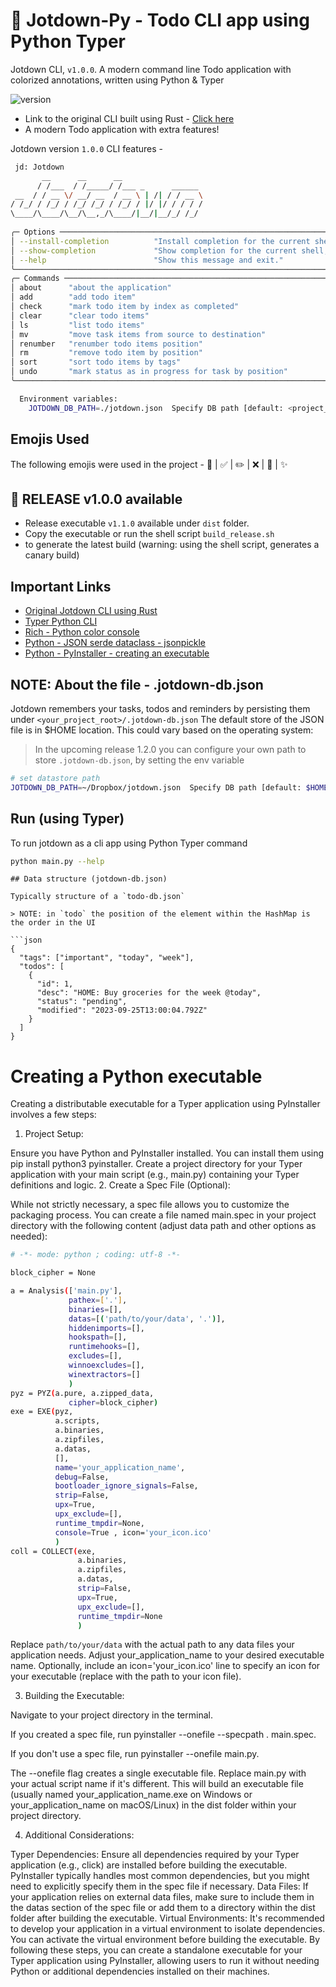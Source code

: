 # 🐍️ Jotdown-Py - Todo CLI app using Python Typer

Jotdown CLI, `v1.0.0`. A modern command line Todo application with colorized annotations, written using Python & Typer

![version](https://img.shields.io/badge/version-1.0.0-blue)
- Link to the original CLI built using Rust - [Click here](https://github.com/avj2352/jotdown_rust_cli)
- A modern Todo application with extra features!

Jotdown version `1.0.0` CLI features -

```bash
 jd: Jotdown
       __      __      __                  
      / /___  / /_____/ /___ _      ______ 
 __  / / __ \/ __/ __  / __ \ | /| / / __ \
/ /_/ / /_/ / /_/ /_/ / /_/ / |/ |/ / / / /
\____/\____/\__/\__,_/\____/|__/|__/_/ /_/ 
                                           
╭─ Options ───────────────────────────────────────────────────────────────────────────────────────────────────────────────────────────────────────────────────────────╮
│ --install-completion          "Install completion for the current shell."                                                                                             │
│ --show-completion             "Show completion for the current shell, to copy it or customize the installation."                                                      │
│ --help                        "Show this message and exit."                                                                                                           │
╰─────────────────────────────────────────────────────────────────────────────────────────────────────────────────────────────────────────────────────────────────────╯
╭─ Commands ──────────────────────────────────────────────────────────────────────────────────────────────────────────────────────────────────────────────────────────╮
│ about      "about the application"                                                                                                                                    │
│ add        "add todo item"                                                                                                                                            │
│ check      "mark todo item by index as completed"                                                                                                                     │
│ clear      "clear todo items"                                                                                                                                         │
│ ls         "list todo items"                                                                                                                                          │
│ mv         "move task items from source to destination"                                                                                                               │
│ renumber   "renumber todo items position"                                                                                                                            │
│ rm         "remove todo item by position"                                                                                                                             │
│ sort       "sort todo items by tags"                                                                                                                                  │
│ undo       "mark status as in progress for task by position"                                                                                                          │
╰─────────────────────────────────────────────────────────────────────────────────────────────────────────────────────────────────────────────────────────────────────╯

  Environment variables:    
    JOTDOWN_DB_PATH=./jotdown.json  Specify DB path [default: <project_root>/.jotdown-db.json]
```

## Emojis Used

The following emojis were used in the project - 🏁 |  ✅ | ✏️ | ❌ | 🤔 | ✨ 

## 🚨 RELEASE v1.0.0 available

- Release executable `v1.1.0` available under `dist` folder.
- Copy the executable or run the shell script `build_release.sh`
- to generate the latest build (warning: using the shell script, generates a canary build)

## Important Links
- [Original Jotdown CLI using Rust](https://github.com/avj2352/jotdown_rust_cli)
- [Typer Python CLI](https://typer.tiangolo.com/tutorial/)
- [Rich - Python color console](https://github.com/Textualize/rich)
- [Python - JSON serde dataclass - jsonpickle](https://jsonpickle.github.io)
- [Python - PyInstaller - creating an executable](https://pyinstaller.org/en/stable/)

## NOTE: About the file - .jotdown-db.json

Jotdown remembers your tasks, todos and reminders by persisting them under `<your_project_root>/.jotdown-db.json`
The default store of the JSON file is in $HOME location. This could vary based on the operating system:

> In the upcoming release 1.2.0 you can configure your own path to store `.jotdown-db.json`, by setting the env variable

```bash
# set datastore path
JOTDOWN_DB_PATH=~/Dropbox/jotdown.json  Specify DB path [default: $HOME/.jotdown-db.json]
```

## Run (using Typer)

To run jotdown as a cli app using Python Typer command

```bash
python main.py --help
```

````
## Data structure (jotdown-db.json)

Typically structure of a `todo-db.json`

> NOTE: in `todo` the position of the element within the HashMap is the order in the UI

```json
{
  "tags": ["important", "today", "week"],
  "todos": [
    {
      "id": 1,
      "desc": "HOME: Buy groceries for the week @today",
      "status": "pending",
      "modified": "2023-09-25T13:00:04.792Z"
    }
  ]
}
````

# Creating a Python executable

Creating a distributable executable for a Typer application using PyInstaller involves a few steps:

1. Project Setup:

Ensure you have Python and PyInstaller installed. You can install them using pip install python3 pyinstaller.
Create a project directory for your Typer application with your main script (e.g., main.py) containing your Typer definitions and logic.
2. Create a Spec File (Optional):

While not strictly necessary, a spec file allows you to customize the packaging process. You can create a file named main.spec in your project directory with the following content (adjust data path and other options as needed):
```bash
# -*- mode: python ; coding: utf-8 -*-

block_cipher = None

a = Analysis(['main.py'],
             pathex=['.'],
             binaries=[],
             datas=[('path/to/your/data', '.')],
             hiddenimports=[],
             hookspath=[],
             runtimehooks=[],
             excludes=[],
             winnoexcludes=[],
             winextractors=[]
             )
pyz = PYZ(a.pure, a.zipped_data,
             cipher=block_cipher)
exe = EXE(pyz,
          a.scripts,
          a.binaries,
          a.zipfiles,
          a.datas,
          [],
          name='your_application_name',
          debug=False,
          bootloader_ignore_signals=False,
          strip=False,
          upx=True,
          upx_exclude=[],
          runtime_tmpdir=None,
          console=True , icon='your_icon.ico'
          )
coll = COLLECT(exe,
               a.binaries,
               a.zipfiles,
               a.datas,
               strip=False,
               upx=True,
               upx_exclude=[],
               runtime_tmpdir=None
               )
```

Replace `path/to/your/data` with the actual path to any data files your application needs.
Adjust your_application_name to your desired executable name.
Optionally, include an icon='your_icon.ico' line to specify an icon for your executable (replace with the path to your icon file).

3. Building the Executable:

Navigate to your project directory in the terminal.

If you created a spec file, run pyinstaller --onefile --specpath . main.spec.

If you don't use a spec file, run pyinstaller --onefile main.py.

The --onefile flag creates a single executable file.
Replace main.py with your actual script name if it's different.
This will build an executable file (usually named your_application_name.exe on Windows or your_application_name on macOS/Linux) in the dist folder within your project directory.

4. Additional Considerations:

Typer Dependencies: Ensure all dependencies required by your Typer application (e.g., click) are installed before building the executable. PyInstaller typically handles most common dependencies, but you might need to explicitly specify them in the spec file if necessary.
Data Files: If your application relies on external data files, make sure to include them in the datas section of the spec file or add them to a directory within the dist folder after building the executable.
Virtual Environments: It's recommended to develop your application in a virtual environment to isolate dependencies. You can activate the virtual environment before building the executable.
By following these steps, you can create a standalone executable for your Typer application using PyInstaller, allowing users to run it without needing Python or additional dependencies installed on their machines.